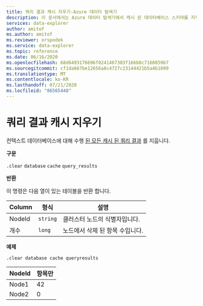 ```yaml
---
title: 쿼리 결과 캐시 지우기-Azure 데이터 탐색기
description: 이 문서에서는 Azure 데이터 탐색기에서 캐시 된 데이터베이스 스키마를 지우기 위한 관리 명령을 설명 합니다.
services: data-explorer
author: amitof
ms.author: amitof
ms.reviewer: orspodek
ms.service: data-explorer
ms.topic: reference
ms.date: 06/16/2020
ms.openlocfilehash: 68d6493176696f0241467303f166b8c7160859b7
ms.sourcegitcommit: cf1da667be12656a8c4727c23144421b5a4b1099
ms.translationtype: MT
ms.contentlocale: ko-KR
ms.lasthandoff: 07/21/2020
ms.locfileid: "86565448"
---
```

# <a name="clear-query-results-cache"></a>쿼리 결과 캐시 지우기

컨텍스트 데이터베이스에 대해 수행 [된 모든 캐시 된 쿼리 결과](../query/query-results-cache.md) 를 지웁니다.

**구문**

`.clear` `database` `cache` `query_results`

**반환**

이 명령은 다음 열이 있는 테이블을 반환 합니다.

|Column    |형식    |설명
|---|---|---
|NodeId|`string`|클러스터 노드의 식별자입니다.
|개수|`long`|노드에서 삭제 된 항목 수입니다.

**예제**

```kusto
.clear database cache queryresults
```

|NodeId|항목만|
|---|---|
|Node1|42
|Node2|0
